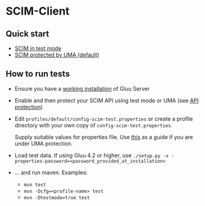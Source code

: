 SCIM-Client
===========

## Quick start

* [SCIM in test mode](https://www.gluu.org/docs/gluu-server/user-management/scim2/#testing-with-the-scim-client)
* [SCIM protected by UMA (default)](https://www.gluu.org/docs/gluu-server/user-management/scim2/#testing-with-the-scim-client-uma)

## How to run tests

* Ensure you have a [working installation](https://gluu.org/docs/gluu-server/installation-guide/) of Gluu Server

* Enable and then protect your SCIM API using test mode or UMA (see [API protection](https://www.gluu.org/docs/gluu-server/user-management/scim2/#api-protection))

* Edit `profiles/default/config-scim-test.properties` or create a profile directory with your own copy of `config-scim-test.properties`.

  Supply suitable values for properties file. Use [this](https://www.gluu.org/docs/gluu-server/user-management/scim2/#testing-with-the-scim-client-uma)
   as a guide if you are under UMA protection.

* Load test data. If using Gluu 4.2 or higher, use `./setup.py -x -properties-password=<password_provided_at_installation>`

* ... and run maven. Examples:

   - `mvn test`
   - `mvn -Dcfg=<profile-name> test`
   - `mvn -Dtestmode=true test`
